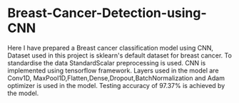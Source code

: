 # Breast-Cancer-Detection-using-CNN
Here I have prepared a Breast cancer classification model using CNN, Dataset used in this project is sklearn's default dataset for breast cancer.
To standardise the data StandardScalar preprocessing is used.
CNN is implemented using tensorflow framework. Layers used in the model are Conv1D, MaxPool1D,Flatten,Dense,Dropout,BatchNormalization and Adam optimizer is used in the model.
Testing accuracy of 97.37% is achieved by the model.
